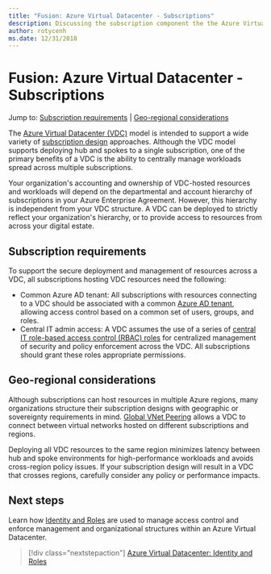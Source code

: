 ```yaml
---
title: "Fusion: Azure Virtual Datacenter - Subscriptions" 
description: Discussing the subscription component the the Azure Virtual Datacenter model
author: rotycenh
ms.date: 12/31/2018
---
```

# Fusion: Azure Virtual Datacenter - Subscriptions

Jump to: [Subscription requirements](#subscription-requirements) | [Geo-regional considerations](#geo-regional-considerations)

The [Azure Virtual Datacenter (VDC)](../virtual-datacenter/overview.md) model is intended to support a wide variety of [subscription design](overview.md) approaches. Although the VDC model supports deploying hub and spokes to a single subscription, one of the primary benefits of a VDC is the ability to centrally manage workloads spread across multiple subscriptions.

Your organization's accounting and ownership of VDC-hosted resources and workloads will depend on the departmental and account hierarchy of subscriptions in your Azure Enterprise Agreement. However, this hierarchy is independent from your VDC structure. A VDC can be deployed to strictly reflect your organization's hierarchy, or to provide access to resources from across your digital estate.

## Subscription requirements 

To support the secure deployment and management of resources across a VDC, all subscriptions hosting VDC resources need the following: 

- Common Azure AD tenant: All subscriptions with resources connecting to a VDC should be associated with a common [Azure AD tenant](../identity/vdc-identity.md), allowing access control based on a common set of users, groups, and roles.  
- Central IT admin access: A VDC assumes the use of a series of [central IT role-based access control (RBAC) roles](../identity/overview.md#identity-and-the-azure-management-plane) for centralized management of security and policy enforcement across the VDC. All subscriptions should grant these roles appropriate permissions.

## Geo-regional considerations

Although subscriptions can host resources in multiple Azure regions, many organizations structure their subscription designs with geographic or sovereignty requirements in mind. [Global VNet Peering](https://azure.microsoft.com/en-us/blog/global-vnet-peering-now-generally-available/) allows a VDC to connect between virtual networks hosted on different subscriptions and regions.

Deploying all VDC resources to the same region minimizes latency between hub and spoke environments for high-performance workloads and avoids cross-region policy issues. If your subscription design will result in a VDC that crosses regions, carefully consider any policy or performance impacts.

## Next steps

Learn  how [Identity and Roles](../identity/vdc-identity.md) are used to manage access control and enforce management and organizational structures within an Azure Virtual Datacenter.

> [!div class="nextstepaction"]
> [Azure Virtual Datacenter: Identity and Roles](../identity/vdc-identity.md)
